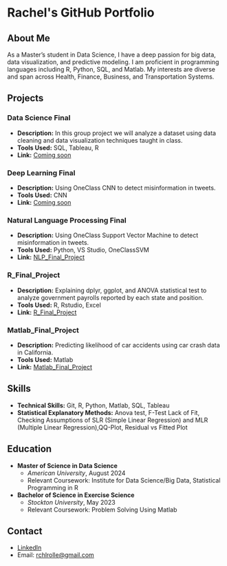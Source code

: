 
# Rachel's GitHub Portfolio

## About Me
As a Master’s student in Data Science, I have a deep passion for big data, data visualization, and predictive modeling. I am proficient in programming languages including R, Python, SQL, and Matlab. My interests are diverse and span across Health, Finance, Business, and Transportation Systems.

## Projects

### Data Science Final 
- **Description:** In this group project we will analyze a dataset using data cleaning and data visualization techniques taught in class.
- **Tools Used:** SQL, Tableau, R
- **Link:** [Coming soon]()

### Deep Learning Final
- **Description:** Using OneClass CNN to detect misinformation in tweets.
- **Tools Used:** CNN
- **Link:** [Coming soon]()
  
### Natural Language Processing Final
- **Description:** Using OneClass Support Vector Machine to detect misinformation in tweets.
- **Tools Used:** Python, VS Studio, OneClassSVM
- **Link:** [NLP_Final_Project](https://github.com/rchlrolle/NLP_final_project/wiki/Misinformation-Detection-in-Twitter-Posts)

### R_Final_Project
- **Description:** Explaining dplyr, ggplot, and ANOVA statistical test to analyze government payrolls reported by each state and position.
- **Tools Used:** R, Rstudio, Excel
- **Link:** [R_Final_Project](https://github.com/rchlrolle/R_final_project/wiki/Dpylr-Package-Tutorial)

### Matlab_Final_Project
- **Description:** Predicting likelihood of car accidents using car crash data in California.
- **Tools Used:** Matlab
- **Link:** [Matlab_Final_Project](https://github.com/rchlrolle/car_accidents_matlab_project/wiki/Interactive-Matlab-Project-Using-Car-Accident-Data-In-California)


## Skills
- **Technical Skills:**  Git, R, Python, Matlab, SQL, Tableau
- **Statistical Explanatory Methods:** Anova test, F-Test Lack of Fit, Checking Assumptions of SLR (Simple Linear Regression) and MLR (Multiple Linear Regression),QQ-Plot, Residual vs Fitted Plot

## Education
- **Master of Science in Data Science**
  - *American University*, August 2024
  - Relevant Coursework: Institute for Data Science/Big Data, Statistical Programming in R
- **Bachelor of Science in Exercise Science**
  - *Stockton University*, May 2023
  - Relevant Coursework: Problem Solving Using Matlab

## Contact
- [LinkedIn](https://www.linkedin.com/in/rachel-rolle-analyst/)
- Email: rchlrolle@gmail.com

